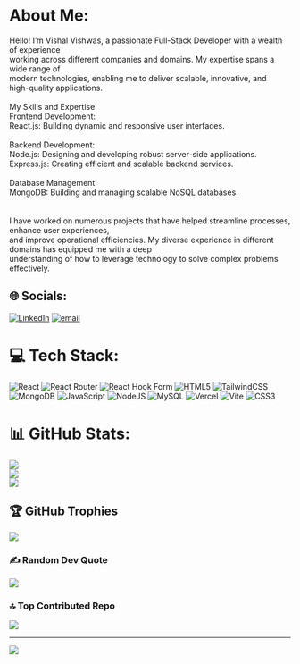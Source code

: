 # About Me:
Hello! I’m Vishal Vishwas, a passionate Full-Stack Developer with a wealth of experience<br>working across different companies and domains. My expertise spans a wide range of <br>modern technologies, enabling me to deliver scalable, innovative, and <br>high-quality applications.<br><br>My Skills and Expertise<br>Frontend Development:<br>React.js: Building dynamic and responsive user interfaces.<br><br>Backend Development:<br>Node.js: Designing and developing robust server-side applications.<br>Express.js: Creating efficient and scalable backend services.<br><br>Database Management:<br>MongoDB: Building and managing scalable NoSQL databases.<br><br><br>I have worked on numerous projects that have helped streamline processes, enhance user experiences, <br>and improve operational efficiencies. My diverse experience in different domains has equipped me with a deep <br>understanding of how to leverage technology to solve complex problems effectively.


## 🌐 Socials:
[![LinkedIn](https://img.shields.io/badge/LinkedIn-%230077B5.svg?logo=linkedin&logoColor=white)](https://linkedin.com/in/https://www.linkedin.com/in/vishalvishwas/) [![email](https://img.shields.io/badge/Email-D14836?logo=gmail&logoColor=white)](mailto:vishalvishwas7082@gmail.com) 

# 💻 Tech Stack:
![React](https://img.shields.io/badge/react-%2320232a.svg?style=for-the-badge&logo=react&logoColor=%2361DAFB) ![React Router](https://img.shields.io/badge/React_Router-CA4245?style=for-the-badge&logo=react-router&logoColor=white) ![React Hook Form](https://img.shields.io/badge/React%20Hook%20Form-%23EC5990.svg?style=for-the-badge&logo=reacthookform&logoColor=white) ![HTML5](https://img.shields.io/badge/html5-%23E34F26.svg?style=for-the-badge&logo=html5&logoColor=white) ![TailwindCSS](https://img.shields.io/badge/tailwindcss-%2338B2AC.svg?style=for-the-badge&logo=tailwind-css&logoColor=white) ![MongoDB](https://img.shields.io/badge/MongoDB-%234ea94b.svg?style=for-the-badge&logo=mongodb&logoColor=white) ![JavaScript](https://img.shields.io/badge/javascript-%23323330.svg?style=for-the-badge&logo=javascript&logoColor=%23F7DF1E) ![NodeJS](https://img.shields.io/badge/node.js-6DA55F?style=for-the-badge&logo=node.js&logoColor=white) ![MySQL](https://img.shields.io/badge/mysql-4479A1.svg?style=for-the-badge&logo=mysql&logoColor=white) ![Vercel](https://img.shields.io/badge/vercel-%23000000.svg?style=for-the-badge&logo=vercel&logoColor=white) ![Vite](https://img.shields.io/badge/vite-%23646CFF.svg?style=for-the-badge&logo=vite&logoColor=white) ![CSS3](https://img.shields.io/badge/css3-%231572B6.svg?style=for-the-badge&logo=css3&logoColor=white)
# 📊 GitHub Stats:
![](https://github-readme-stats.vercel.app/api?username=vishalvishwas01&theme=dark&hide_border=false&include_all_commits=false&count_private=false)<br/>
![](https://nirzak-streak-stats.vercel.app/?user=vishalvishwas01&theme=dark&hide_border=false)<br/>
![](https://github-readme-stats.vercel.app/api/top-langs/?username=vishalvishwas01&theme=dark&hide_border=false&include_all_commits=false&count_private=false&layout=compact)

## 🏆 GitHub Trophies
![](https://github-profile-trophy.vercel.app/?username=vishalvishwas01&theme=radical&no-frame=false&no-bg=false&margin-w=4)

### ✍️ Random Dev Quote
![](https://quotes-github-readme.vercel.app/api?type=horizontal&theme=radical)

### 🔝 Top Contributed Repo
![](https://github-contributor-stats.vercel.app/api?username=vishalvishwas01&limit=5&theme=dark&combine_all_yearly_contributions=true)

---
[![](https://visitcount.itsvg.in/api?id=vishalvishwas01&icon=0&color=0)](https://visitcount.itsvg.in)

<!-- Proudly created with GPRM ( https://gprm.itsvg.in ) -->
